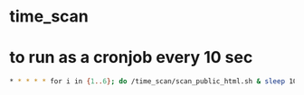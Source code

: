 # time_scan


# to run as a cronjob every 10 sec
```bash
* * * * * for i in {1..6}; do /time_scan/scan_public_html.sh & sleep 10; done
```
